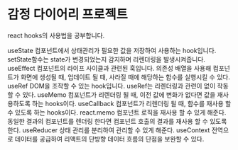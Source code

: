 # 감정 다이어리 프로젝트
react hooks의 사용법을 공부합니다.

useState
컴포넌트에서 상태관리가 필요한 값을 저장하여 사용하는 hook입니다.
setState함수는 state가 변경되었는지 감지하며 리렌더링을 발생시켜줍니다.
useEffect
컴포넌트의 라이프 사이클과 관련된 훅입니다.
의존성 배열을 사용해 컴포넌트가 화면에 생성될 때, 업데이트 될 때, 사라질 때에 해당하는 함수를 실행시킬 수 있다.
useRef
DOM을 조작할 수 있는 hook입니다. useRef는 리렌더링과 관련이 없이 작동 할 수 있다.
useMemo
컴포넌트가 리렌더링 될 때, 이전 값에 변화가 없다면 값을 재사용하도록 하는 hooks이다.
useCallback
컴포넌트가 리렌더링 될 때, 함수를 재사용 할 수 있도록 하는 hooks이다.
react.memo
컴포넌트 로직을 재사용 할 수 있게 해준다. 동일한 결과의 컴포넌트를 렌더링 한다면 컴포넌트 호출의 결과를 재사용 할 수 있도록 한다.
useReducer
상태 관리를 분리하여 관리할 수 있게 해준다.
useContext
전역으로 데이터를 공급하여 리액트의 단방향 데이터 흐름의 단점을 보완할 수 있다.
